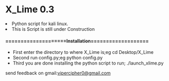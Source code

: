 # X_Lime 0.3
<li><p1>Python script for kali linux.</p1></li>
<li><p1>This is Script is still under Construction</p1></li>

<h4>====================Installation===================</h4>                                          
<ul>
  <li>First enter the directory to where X_Lime is;eg cd Desktop/X_Lime</li>
  <li>Second run config.py;eg python config.py</li>
  <li>Third you are done installing the python script to run; ./launch_xlime.py </li>
</ul>

<p1>send feedback on gmail:vipercipher0@gmail.com</p1>
